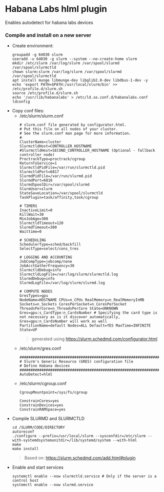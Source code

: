 # Habana Labs hlml plugin
Enables autodetect for habana labs devices

### Compile and install on a new server
* Create environment:
  ```
  groupadd -g 64030 slurm
  useradd -u 64030 -g slurm --system --no-create-home slurm
  mkdir /etc/slurm /var/log/slurm /var/spool/slurmd /var/spool/slurmctld
  chown slurm:slurm /var/log/slurm /var/spool/slurmd /var/spool/slurmctld
  apt install munge libmunge-dev libglib2.0-dev libdbus-1-dev -y
  echo 'export PATH=$PATH:/usr/local/slurm/bin' >> /etc/profile.d/slurm.sh
  source /etc/profile.d/slurm.sh
  echo '/usr/lib/habanalabs' > /etc/ld.so.conf.d/habanalabs.conf
  ldconfig
  ```
* Copy conf files:
	* /etc/slurm/slurm.conf
	  ```
	  # slurm.conf file generated by configurator.html.
	  # Put this file on all nodes of your cluster.
	  # See the slurm.conf man page for more information.
	  #
	  ClusterName=cluster
	  SlurmctldHost=CONTROLLER_HOSTNAME
	  #SlurmctldHost=SECOND_CONTROLLER_HOSTNAME (Optional - fallback controller node)
	  ProctrackType=proctrack/cgroup
	  ReturnToService=1
	  SlurmctldPidFile=/var/run/slurmctld.pid
	  SlurmctldPort=6817
	  SlurmdPidFile=/var/run/slurmd.pid
	  SlurmdPort=6818
	  SlurmdSpoolDir=/var/spool/slurmd
	  SlurmUser=slurm
	  StateSaveLocation=/var/spool/slurmctld
	  TaskPlugin=task/affinity,task/cgroup

	  # TIMERS
	  InactiveLimit=0
	  KillWait=30
	  MinJobAge=300
	  SlurmctldTimeout=120
	  SlurmdTimeout=300
	  Waittime=0

	  # SCHEDULING
	  SchedulerType=sched/backfill
	  SelectType=select/cons_tres

	  # LOGGING AND ACCOUNTING
	  JobCompType=jobcomp/none
	  JobAcctGatherFrequency=30
	  SlurmctldDebug=info
	  SlurmctldLogFile=/var/log/slurm/slurmctld.log
	  SlurmdDebug=info
	  SlurmdLogFile=/var/log/slurm/slurmd.log

	  # COMPUTE NODES
	  GresTypes=gpu
	  NodeName=HOSTNAME CPUs=n_CPUs RealMemory=n_RealMemoryInMB Sockets=n_Sockets CoresPerSocket=n_CoresPerSocket ThreadsPerCore=n_ThreadsPerCore State=UNKNOWN Gres=gpu:s_CardType:n_CardsNumber # Specifying the card type is not necessary as is it discover automatically, Gres=gpu:n_CardsNumber will work as well
	  PartitionName=default Nodes=ALL Default=YES MaxTime=INFINITE State=UP
	  ```
	  > generated using https://slurm.schedmd.com/configurator.html
	* /etc/slurm/gres.conf
	  ```
	  ##################################################################
	  # Slurm's Generic Resource (GRES) configuration file
	  # Define Habana devices
	  ##################################################################
	  AutoDetect=hlml
	  ```
	* /etc/slurm/cgroup.conf
	  ```
	  CgroupMountpoint=/sys/fs/cgroup

	  ConstrainCores=yes
	  ConstrainDevices=yes
	  ConstrainRAMSpace=yes
	  ```
* Compile SLURMD and SLURMCTLD
	```
	cd /SLURM/CODE/DIRECTORY
	autoreconf
	./configure --prefix=/usr/local/slurm --sysconfdir=/etc/slurm --with-systemdsystemunitdir=/lib/systemd/system --with-hlml
	make
	make install
	```
	> Based on: https://slurm.schedmd.com/add.html#plugin
* Enable and start services
	```
	systemctl enable --now slurmctld.service # Only if the server is a control host
	systemctl enable --now slurmd.service
	```